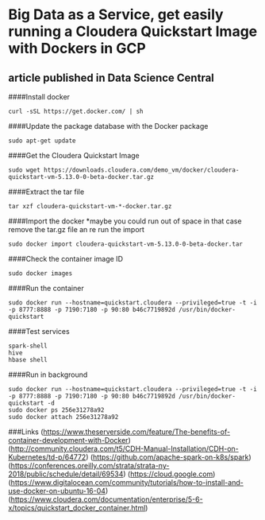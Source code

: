 # Big Data as a Service, get easily running a Cloudera Quickstart Image with Dockers in GCP
## article published in Data Science Central 
####Install docker
```
curl -sSL https://get.docker.com/ | sh
```
####Update the package database with the Docker package
```
sudo apt-get update
```
####Get the Cloudera Quickstart Image
```
sudo wget https://downloads.cloudera.com/demo_vm/docker/cloudera-quickstart-vm-5.13.0-0-beta-docker.tar.gz
```
####Extract the tar file
```
tar xzf cloudera-quickstart-vm-*-docker.tar.gz
```
####Import the docker *maybe you could run out of space in that case remove the tar.gz file an re run the import
```
sudo docker import cloudera-quickstart-vm-5.13.0-0-beta-docker.tar
```
####Check the container image ID
```
sudo docker images
```
####Run the container 
```
sudo docker run --hostname=quickstart.cloudera --privileged=true -t -i -p 8777:8888 -p 7190:7180 -p 90:80 b46c7719892d /usr/bin/docker-quickstart
```
####Test services
```
spark-shell
hive
hbase shell
```
####Run in background
```
sudo docker run --hostname=quickstart.cloudera --privileged=true -t -i -p 8777:8888 -p 7190:7180 -p 90:80 b46c7719892d /usr/bin/docker-quickstart -d
sudo docker ps 256e31278a92
sudo docker attach 256e31278a92
```

###Links
(https://www.theserverside.com/feature/The-benefits-of-container-development-with-Docker)
(http://community.cloudera.com/t5/CDH-Manual-Installation/CDH-on-Kubernetes/td-p/64772)
(https://github.com/apache-spark-on-k8s/spark)
(https://conferences.oreilly.com/strata/strata-ny-2018/public/schedule/detail/69534)
(https://cloud.google.com)
(https://www.digitalocean.com/community/tutorials/how-to-install-and-use-docker-on-ubuntu-16-04)
(https://www.cloudera.com/documentation/enterprise/5-6-x/topics/quickstart_docker_container.html)
